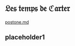 # 𝔏𝔢𝔰 𝔱𝔢𝔪𝔭𝔰 𝔡𝔢 ℭ𝔞𝔯𝔱𝔢𝔯
[postone.md](https://lecartertimes.github.io/Home/postone.html)

## placeholder1
